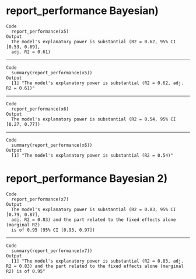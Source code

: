 # report_performance Bayesian)

    Code
      report_performance(x5)
    Output
      The model's explanatory power is substantial (R2 = 0.62, 95% CI [0.53, 0.69],
      adj. R2 = 0.61)

---

    Code
      summary(report_performance(x5))
    Output
      [1] "The model's explanatory power is substantial (R2 = 0.62, adj. R2 = 0.61)"

---

    Code
      report_performance(x6)
    Output
      The model's explanatory power is substantial (R2 = 0.54, 95% CI [0.27, 0.77])

---

    Code
      summary(report_performance(x6))
    Output
      [1] "The model's explanatory power is substantial (R2 = 0.54)"

# report_performance Bayesian 2)

    Code
      report_performance(x7)
    Output
      The model's explanatory power is substantial (R2 = 0.83, 95% CI [0.79, 0.87],
      adj. R2 = 0.83) and the part related to the fixed effects alone (marginal R2)
      is of 0.95 (95% CI [0.93, 0.97])

---

    Code
      summary(report_performance(x7))
    Output
      [1] "The model's explanatory power is substantial (R2 = 0.83, adj. R2 = 0.83) and the part related to the fixed effects alone (marginal R2) is of 0.95"

